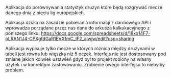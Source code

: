 Aplikacja do porównywania statystyk druzyn które będą rozgrywać mecze danego dnia z pięciu lig europejskich.

Aplikacja działa na zasadzie pobierania informacji z darmowego API i wprowadza porządane przez nas dane do arkusza kalkukacyjnego z poniszego linku:
https://docs.google.com/spreadsheets/d/18xx14F7-pLRAN1J4-CPXgfdGaR1EVXfmC_IF2_alwjw/edit?usp=sharing

Aplikacja wypisuje tylko mecze w których różnica między drużynami w tabeli jest równa lub więszka niż 5 oczek.
Interfejs nie jest dostosowany pod zmiane jakich kolwiek ustawień gdyż był to projekt robiony na własny użytek i w konrektym zastowowaniu.
Zrobienie owego interfejsu to niebyłby problem.
